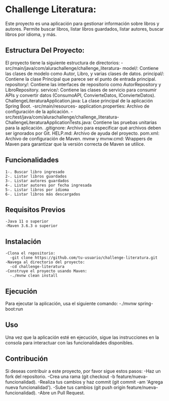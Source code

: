 # Challenge Literatura:
  Este proyecto es una aplicación para gestionar información sobre libros y autores. Permite buscar libros, listar libros guardados, listar autores, buscar libros por idioma, y más.

## Estructura Del Proyecto:
  El proyecto tiene la siguiente estructura de directorios:
    -src/main/java/com/alurachallenge/challenge_literatura-
        model/: Contiene las clases de modelo como Autor, Libro, y varias clases de datos.
        principal/: Contiene la clase Principal que parece ser el punto de entrada principal.
        repository/: Contiene las interfaces de repositorio como AutorRepository y LibroRepository.
        service/: Contiene las clases de servicio para consumir APIs y convertir datos (ConsumoAPI, ConvierteDatos, IConvierteDatos).
        ChallengeLiteraturaApplication.java: La clase principal de la aplicación Spring Boot. 
    -src/main/resources-
        application.properties: Archivo de configuración de la aplicación. 
    -src/test/java/com/alurachallenge/challenge_literatura-
        ChallengeLiteraturaApplicationTests.java: Contiene las pruebas unitarias para la aplicación.
    .gitignore: Archivo para especificar qué archivos deben ser ignorados por Git.
    HELP.md: Archivo de ayuda del proyecto.
    pom.xml: Archivo de configuración de Maven.
    mvnw y mvnw.cmd: Wrappers de Maven para garantizar que la versión correcta de Maven se utilice.

## Funcionalidades
    1-. Buscar libro ingresado
    2-. Listar libros guardados
    3-. Listar autores guardados
    4-. Listar autores por fecha ingresada
    5-. Listar libros por idioma
    6-. Listar libros más descargados

## Requisitos Previos
    -Java 11 o superior
    -Maven 3.6.3 o superior

## Instalación
    -Clona el repositorio:
      -git clone https://github.com/tu-usuario/challenge-literatura.git
    -Navega al directorio del proyecto:
      -cd challenge-literatura
    -Construye el proyecto usando Maven:
      -./mvnw clean install

## Ejecución
  Para ejecutar la aplicación, usa el siguiente comando:
    -./mvnw spring-boot:run

## Uso
  Una vez que la aplicación esté en ejecución, sigue las instrucciones en la consola para interactuar con las funcionalidades disponibles.

## Contribución
  Si deseas contribuir a este proyecto, por favor sigue estos pasos:
    -Haz un fork del repositorio.
    -Crea una rama (git checkout -b feature/nueva-funcionalidad).
    -Realiza tus cambios y haz commit (git commit -am 'Agrega nueva funcionalidad').
    -Sube tus cambios (git push origin feature/nueva-funcionalidad).
    -Abre un Pull Request.
